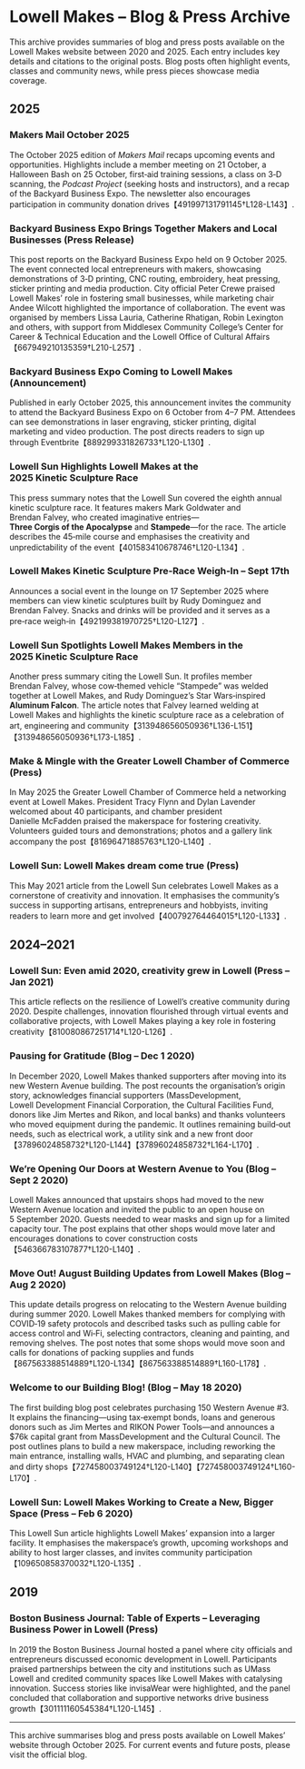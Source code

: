 # Lowell Makes – Blog & Press Archive

This archive provides summaries of blog and press posts available on the Lowell Makes website between 2020 and 2025.  Each entry includes key details and citations to the original posts.  Blog posts often highlight events, classes and community news, while press pieces showcase media coverage.

## 2025

### Makers Mail October 2025

The October 2025 edition of *Makers Mail* recaps upcoming events and opportunities.  Highlights include a member meeting on 21 October, a Halloween Bash on 25 October, first‑aid training sessions, a class on 3‑D scanning, the *Podcast Project* (seeking hosts and instructors), and a recap of the Backyard Business Expo.  The newsletter also encourages participation in community donation drives【491997131791145†L128-L143】.

### Backyard Business Expo Brings Together Makers and Local Businesses (Press Release)

This post reports on the Backyard Business Expo held on 9 October 2025.  The event connected local entrepreneurs with makers, showcasing demonstrations of 3‑D printing, CNC routing, embroidery, heat pressing, sticker printing and media production.  City official Peter Crewe praised Lowell Makes’ role in fostering small businesses, while marketing chair Andee Wilcott highlighted the importance of collaboration.  The event was organised by members Lissa Lauria, Catherine Rhatigan, Robin Lexington and others, with support from Middlesex Community College’s Center for Career & Technical Education and the Lowell Office of Cultural Affairs【667949210135359†L210-L257】.

### Backyard Business Expo Coming to Lowell Makes (Announcement)

Published in early October 2025, this announcement invites the community to attend the Backyard Business Expo on 6 October from 4–7 PM.  Attendees can see demonstrations in laser engraving, sticker printing, digital marketing and video production.  The post directs readers to sign up through Eventbrite【889299331826733†L120-L130】.

### Lowell Sun Highlights Lowell Makes at the 2025 Kinetic Sculpture Race

This press summary notes that the Lowell Sun covered the eighth annual kinetic sculpture race.  It features makers Mark Goldwater and Brendan Falvey, who created imaginative entries—**Three Corgis of the Apocalypse** and **Stampede**—for the race.  The article describes the 45‑mile course and emphasises the creativity and unpredictability of the event【401583410678746†L120-L134】.

### Lowell Makes Kinetic Sculpture Pre‑Race Weigh‑In – Sept 17th

Announces a social event in the lounge on 17 September 2025 where members can view kinetic sculptures built by Rudy Dominguez and Brendan Falvey.  Snacks and drinks will be provided and it serves as a pre‑race weigh‑in【492199381970725†L120-L127】.

### Lowell Sun Spotlights Lowell Makes Members in the 2025 Kinetic Sculpture Race

Another press summary citing the Lowell Sun.  It profiles member Brendan Falvey, whose cow‑themed vehicle “Stampede” was welded together at Lowell Makes, and Rudy Dominguez’s Star Wars‑inspired **Aluminum Falcon**.  The article notes that Falvey learned welding at Lowell Makes and highlights the kinetic sculpture race as a celebration of art, engineering and community【313948656050936†L136-L151】【313948656050936†L173-L185】.

### Make & Mingle with the Greater Lowell Chamber of Commerce (Press)

In May 2025 the Greater Lowell Chamber of Commerce held a networking event at Lowell Makes.  President Tracy Flynn and Dylan Lavender welcomed about 40 participants, and chamber president Danielle McFadden praised the makerspace for fostering creativity.  Volunteers guided tours and demonstrations; photos and a gallery link accompany the post【81696471885763†L120-L140】.

### Lowell Sun: Lowell Makes dream come true (Press)

This May 2021 article from the Lowell Sun celebrates Lowell Makes as a cornerstone of creativity and innovation.  It emphasises the community’s success in supporting artisans, entrepreneurs and hobbyists, inviting readers to learn more and get involved【400792764464015†L120-L133】.

## 2024–2021

### Lowell Sun: Even amid 2020, creativity grew in Lowell (Press – Jan 2021)

This article reflects on the resilience of Lowell’s creative community during 2020.  Despite challenges, innovation flourished through virtual events and collaborative projects, with Lowell Makes playing a key role in fostering creativity【810080867251714†L120-L126】.

### Pausing for Gratitude (Blog – Dec 1 2020)

In December 2020, Lowell Makes thanked supporters after moving into its new Western Avenue building.  The post recounts the organisation’s origin story, acknowledges financial supporters (MassDevelopment, Lowell Development Financial Corporation, the Cultural Facilities Fund, donors like Jim Mertes and Rikon, and local banks) and thanks volunteers who moved equipment during the pandemic.  It outlines remaining build‑out needs, such as electrical work, a utility sink and a new front door【37896024858732†L120-L144】【37896024858732†L164-L170】.

### We’re Opening Our Doors at Western Avenue to You (Blog – Sept 2 2020)

Lowell Makes announced that upstairs shops had moved to the new Western Avenue location and invited the public to an open house on 5 September 2020.  Guests needed to wear masks and sign up for a limited capacity tour.  The post explains that other shops would move later and encourages donations to cover construction costs【546366783107877†L120-L140】.

### Move Out! August Building Updates from Lowell Makes (Blog – Aug 2 2020)

This update details progress on relocating to the Western Avenue building during summer 2020.  Lowell Makes thanked members for complying with COVID‑19 safety protocols and described tasks such as pulling cable for access control and Wi‑Fi, selecting contractors, cleaning and painting, and removing shelves.  The post notes that some shops would move soon and calls for donations of packing supplies and funds【867563388514889†L120-L134】【867563388514889†L160-L178】.

### Welcome to our Building Blog! (Blog – May 18 2020)

The first building blog post celebrates purchasing 150 Western Avenue #3.  It explains the financing—using tax‑exempt bonds, loans and generous donors such as Jim Mertes and RIKON Power Tools—and announces a $76k capital grant from MassDevelopment and the Cultural Council.  The post outlines plans to build a new makerspace, including reworking the main entrance, installing walls, HVAC and plumbing, and separating clean and dirty shops【727458003749124†L120-L140】【727458003749124†L160-L170】.

### Lowell Sun: Lowell Makes Working to Create a New, Bigger Space (Press – Feb 6 2020)

This Lowell Sun article highlights Lowell Makes’ expansion into a larger facility.  It emphasises the makerspace’s growth, upcoming workshops and ability to host larger classes, and invites community participation【109650858370032†L120-L135】.

## 2019

### Boston Business Journal: Table of Experts – Leveraging Business Power in Lowell (Press)

In 2019 the Boston Business Journal hosted a panel where city officials and entrepreneurs discussed economic development in Lowell.  Participants praised partnerships between the city and institutions such as UMass Lowell and credited community spaces like Lowell Makes with catalysing innovation.  Success stories like invisaWear were highlighted, and the panel concluded that collaboration and supportive networks drive business growth【301111160545384†L120-L145】.

---
This archive summarises blog and press posts available on Lowell Makes’ website through October 2025.  For current events and future posts, please visit the official blog.
